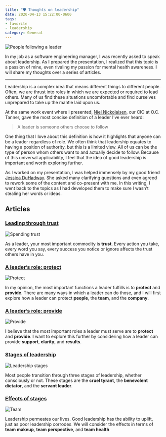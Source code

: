```yaml
---
title: "🛡 Thoughts on leadership"
date: 2020-04-13 15:22:00-0600
tags:
- favorite
- leadership
category: General
---
```


![People following a leader](https://media.bennorris.org/images/bennorris/uploads/2020/b30d51625a.jpg)

In my job as a software engineering manager, I was recently asked to speak about leadership. As I prepared the presentation, I realized that this topic is a passion of mine, even rivaling my passion for mental health awareness. I will share my thoughts over a series of articles.

***

Leadership is a complex idea that means different things to different people. Often, we are thrust into roles in which we are expected or required to lead others. Many of us find these situations uncomfortable and find ourselves unprepared to take up the mantle laid upon us.

At the same work event where I presented, [Niel Nickolaisen](https://www.linkedin.com/in/nielnickolaisen), our CIO at O.C. Tanner, gave the most concise definition of a leader I’ve ever heard:

> A leader is someone others choose to follow

One thing that I love about this definition is how it highlights that anyone can be a leader regardless of role. We often think that leadership equates to having a position of authority, but this is a limited view. All of us can be the type of person whom others want to and actually decide to follow. Because of this universal applicability, I feel that the idea of good leadership is important and worth exploring further.

As I worked on my presentation, I was helped immensely by my good friend [Jessica DuHadway](https://www.linkedin.com/in/duhadway). She asked many clarifying questions and even agreed to rework some of the content and co-present with me. In this writing, I went back to the topics as I had developed them to make sure I wasn’t stealing her words or ideas.

## Articles

### [Leading through trust](/2020/04/14/leading-through-trust)

![Spending trust](https://media.bennorris.org/images/bennorris/uploads/2020/3ef59003d5.jpg)

As a leader, your most important commodity is **trust**. Every action you take, every word you say, every success you notice or ignore affects the trust others have in you.

### [A leader’s role: protect](/2020/04/15/a-leaders-role-protect)

![Protect](https://media.bennorris.org/images/bennorris/uploads/2020/6d71210781.jpg)

In my opinion, the most important functions a leader fulfills is to **protect** and **provide**. There are many ways in which a leader can do those, and I will first explore how a leader can protect **people**, the **team**, and the **company**.

### [A leader’s role: provide](/2020/04/17/a-leaders-role-provide)

![Provide](https://media.bennorris.org/images/bennorris/uploads/2020/4b4fadf9a0.jpg)

I believe that the most important roles a leader must serve are to **protect** and **provide**. I want to explore this further by considering how a leader can provide **support**, **clarity**, and **results**.

### [Stages of leadership](/2020/04/21/stages-of-leadership)

![Leadership stages](https://media.bennorris.org/images/bennorris/uploads/2020/66d881cc81.jpg)

Most people transition through three stages of leadership, whether consciously or not. These stages are the **cruel tyrant**, the **benevolent dictator**, and the **servant leader**.

### [Effects of stages](/2020/04/24/effects-of-stages)

![Team](https://media.bennorris.org/images/bennorris/uploads/2020/eff11e3cd3.jpg)

Leadership permeates our lives. Good leadership has the ability to uplift, just as poor leadership corrodes. We will consider the effects in terms of **team makeup**, **team perspective**, and **team health**.
